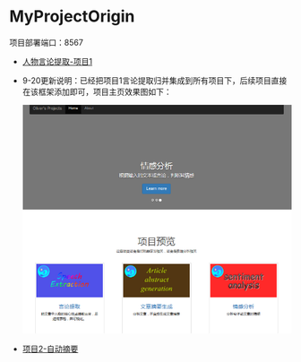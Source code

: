 # MyProjectOrigin

项目部署端口：8567

- [人物言论提取-项目1](./NewExtraction_01)

- 9-20更新说明：已经把项目1言论提取归并集成到所有项目下，后续项目直接在该框架添加即可，项目主页效果图如下：

  ![效果图](NewExtraction_01/img/home.PNG)

- [项目2-自动摘要](./ProjectAll/APP/AbastractGeneration/README.md)

